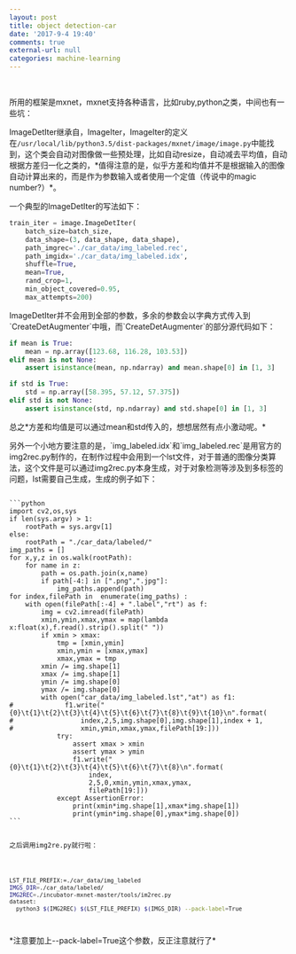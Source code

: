 ```yaml
---
layout: post
title: object detection-car
date: '2017-9-4 19:40'
comments: true
external-url: null
categories: machine-learning
---
```

<br>

所用的框架是mxnet，mxnet支持各种语言，比如ruby,python之类，中间也有一些坑：
<p>ImageDetIter继承自，ImageIter，ImageIter的定义在<code>/usr/local/lib/python3.5/dist-packages/mxnet/image/image.py</code>中能找到，这个类会自动对图像做一些预处理，比如自动resize，自动减去平均值，自动根据方差归一化之类的，*值得注意的是，似乎方差和均值并不是根据输入的图像自动计算出来的，而是作为参数输入或者使用一个定值（传说中的magic number?）*。</p>
<p>一个典型的ImageDetIter的写法如下：</p>

```python
train_iter = image.ImageDetIter(
    batch_size=batch_size,
    data_shape=(3, data_shape, data_shape),
    path_imgrec='./car_data/img_labeled.rec',
    path_imgidx='./car_data/img_labeled.idx',
    shuffle=True,
    mean=True,
    rand_crop=1,
    min_object_covered=0.95,
    max_attempts=200)
```
<p>ImageDetIter并不会用到全部的参数，多余的参数会以字典方式传入到`CreateDetAugmenter`中哦，而`CreateDetAugmenter`的部分源代码如下：</p>

```python
if mean is True:
    mean = np.array([123.68, 116.28, 103.53])
elif mean is not None:
    assert isinstance(mean, np.ndarray) and mean.shape[0] in [1, 3]

if std is True:
    std = np.array([58.395, 57.12, 57.375])
elif std is not None:
    assert isinstance(std, np.ndarray) and std.shape[0] in [1, 3]
```
<p>总之*方差和均值是可以通过mean和std传入的，想想居然有点小激动呢。*</p>
<p>另外一个小地方要注意的是，`img_labeled.idx`和`img_labeled.rec`是用官方的img2rec.py制作的，在制作过程中会用到一个lst文件，对于普通的图像分类算法，这个文件是可以通过img2rec.py本身生成，对于对象检测等涉及到多标签的问题，lst需要自己生成，生成的例子如下：</p>
<code>
```python
import cv2,os,sys
if len(sys.argv) > 1:
    rootPath = sys.argv[1]
else:
    rootPath = "./car_data/labeled/"
img_paths = []
for x,y,z in os.walk(rootPath):
    for name in z:
        path = os.path.join(x,name)    
        if path[-4:] in [".png",".jpg"]:
            img_paths.append(path)
for index,filePath in  enumerate(img_paths) :
    with open(filePath[:-4] + ".label","rt") as f:
        img = cv2.imread(filePath)
        xmin,ymin,xmax,ymax = map(lambda x:float(x),f.read().strip().split(" "))
        if xmin > xmax:
            tmp = [xmin,ymin]
            xmin,ymin = [xmax,ymax]
            xmax,ymax = tmp
        xmin /= img.shape[1]
        xmax /= img.shape[1]
        ymin /= img.shape[0]
        ymax /= img.shape[0]
        with open("car_data/img_labeled.lst","at") as f1:
#             f1.write("{0}\t{1}\t{2}\t{3}\t{4}\t{5}\t{6}\t{7}\t{8}\t{9}\t{10}\n".format(
#                 index,2,5,img.shape[0],img.shape[1],index + 1,
#                 xmin,ymin,xmax,ymax,filePath[19:]))
            try:
                assert xmax > xmin
                assert ymax > ymin
                f1.write("{0}\t{1}\t{2}\t{3}\t{4}\t{5}\t{6}\t{7}\t{8}\n".format(
                    index,
                    2,5,0,xmin,ymin,xmax,ymax,
                    filePath[19:]))
            except AssertionError:
                print(xmin*img.shape[1],xmax*img.shape[1])
                print(ymin*img.shape[0],ymax*img.shape[0])            
```

<p>之后调用img2re.py就行啦：</p>

```bash
LST_FILE_PREFIX:=./car_data/img_labeled
IMGS_DIR=./car_data/labeled/
IMG2REC=./incubator-mxnet-master/tools/im2rec.py
dataset:
  python3 $(IMG2REC) $(LST_FILE_PREFIX) $(IMGS_DIR) --pack-label=True
```
</code>

<p>*注意要加上--pack-label=True这个参数，反正注意就行了*<p>
